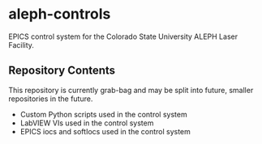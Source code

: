 # aleph-controls
EPICS control system for the Colorado State University ALEPH Laser Facility.

## Repository Contents
This repository is currently grab-bag and may be split into future, smaller repositories in the future.

* Custom Python scripts used in the control system
* LabVIEW VIs used in the control system
* EPICS iocs and softIocs used in the control system
